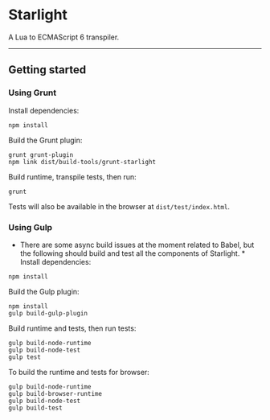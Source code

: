 # Starlight
A Lua to ECMAScript 6 transpiler.

---

## Getting started

### Using Grunt
Install dependencies:
```
npm install
```

Build the Grunt plugin:
```
grunt grunt-plugin
npm link dist/build-tools/grunt-starlight
```

Build runtime, transpile tests, then run:
```
grunt
```

Tests will also be available in the browser at `dist/test/index.html`.



### Using Gulp
* There are some async build issues at the moment related to Babel, but the following should build and test all the components of Starlight. *
Install dependencies:
```
npm install
```

Build the Gulp plugin:
```
npm install
gulp build-gulp-plugin
```

Build runtime and tests, then run tests:
```
gulp build-node-runtime
gulp build-node-test
gulp test
```


To build the runtime and tests for browser:
```
gulp build-node-runtime
gulp build-browser-runtime
gulp build-node-test
gulp build-test
```

